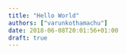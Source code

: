```yaml
---
title: "Hello World"
authors: ["varunkothamachu"]
date: 2018-06-08T20:01:56+01:00
draft: true
---
```


